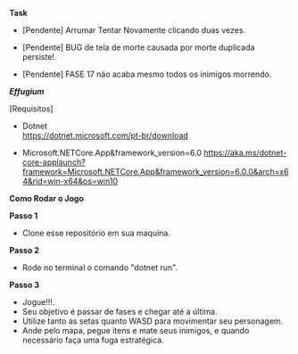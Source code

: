 **Task**
- [Pendente] Arrumar Tentar Novamente clicando duas vezes.

- [Pendente] BUG de tela de morte causada por morte duplicada persiste!.
- [Pendente] FASE 17 não acaba mesmo todos os inimigos morrendo.

***Effugium***

[Requisitos]
- Dotnet  
https://dotnet.microsoft.com/pt-br/download

- Microsoft.NETCore.App&framework_version=6.0 
https://aka.ms/dotnet-core-applaunch?framework=Microsoft.NETCore.App&framework_version=6.0.0&arch=x64&rid=win-x64&os=win10

**Como Rodar o Jogo**

**Passo 1**
- Clone esse repositório em sua maquina.
  
**Passo 2**
- Rode no terminal o comando "dotnet run".
  
**Passo 3**
- Jogue!!!.
- Seu objetivo é passar de fases e chegar até a última.
- Utilize tanto as setas quanto WASD para movimentar seu personagem.
- Ande pelo mapa, pegue itens e mate seus inimigos, e quando necessário faça uma fuga estratégica.
